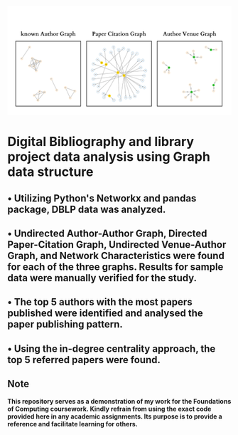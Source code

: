 <div align="center"><img src="Titlte_image.png" width="1100"/></div>

# Digital Bibliography and library project data analysis using Graph data structure

## • Utilizing Python's Networkx and pandas package, DBLP data was analyzed.
## • Undirected Author-Author Graph, Directed Paper-Citation Graph, Undirected Venue-Author Graph, and Network Characteristics were found for each of the three graphs. Results for sample data were manually verified for the study.
## • The top 5 authors with the most papers published were identified and analysed the paper publishing pattern.
## • Using the in-degree centrality approach, the top 5 referred papers were found.

## Note
**This repository serves as a demonstration of my work for the Foundations of Computing coursework. Kindly refrain from using the exact code provided here in any academic assignments. Its purpose is to provide a reference and facilitate learning for others.**

